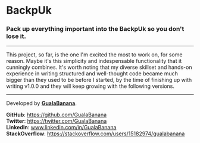 # BackpUk
### Pack up everything important into the BackpUk so you don't lose it.

---
This project, so far, is the one I'm excited the most to work on, for some reason. Maybe it's this simplicity and indespensable functionality that it cunningly combines. It's worth noting that my diverse skillset and hands-on experience in writing structured and well-thought code became much bigger than they used to be before I started, by the time of finishing up with writing v1.0.0 and they will keep growing with the following versions.

---
Developed by **[GualaBanana]("www.linkedin.com/in/GualaBanana")**.

**GitHub**: https://github.com/GualaBanana<br/>
**Twitter**: https://twitter.com/GualaBanana<br/>
**LinkedIn**: www.linkedin.com/in/GualaBanana<br/>
**StackOverflow**: https://stackoverflow.com/users/15182974/gualabanana
